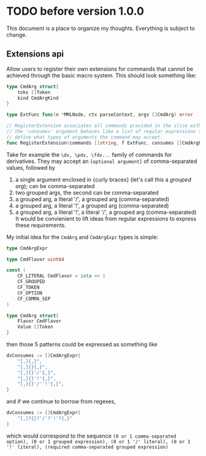 # TODO before version 1.0.0

This document is a place to organize my thoughts. Everything is subject to
change.

## Extensions api

Allow users to register their own extensions for commands that cannot be achieved through the basic macro system. This
should look something like:
```go
type CmdArg struct{
    toks []Token
    kind CmdArgKind
}

type ExtFunc func(n *MMLNode, ctx parseContext, args []CmdArg) error

// RegisterExtension associates all commands provided in the slice with the function f.
// the 'consumes' argument behaves like a list of regular expressions that
// define what types of arguments the command may accept.
func RegisterExtension(commands []string, f ExtFunc, consumes []CmdArgExpr)
```

Take for example the `\dv, \pdv, \fdv...` family of commands for derivatives.
They may accept an `[optional argument]` of comma-separated values, followed by
  1. a single argument enclosed in {curly braces} (let's call this a *grouped
     arg*); can be comma-separated
  2. two grouped args, the second can be comma-separated
  3. a grouped arg, a literal '/', a grouped arg (comma-separated)
  4. a grouped arg, a literal '!', a grouped arg (comma-separated)
  5. a grouped arg, a literal '!', a literal '/', a grouped arg
     (comma-separated)
It would be convienient to lift ideas from regular expressions to express these
requirements.

My initial idea for the `CmdArg` and `CmdArgExpr` types is simple:
```go
type CmdArgExpr

type CmdFlavor uint64

const (
    CF_LITERAL CmdFlavor = iota << 1
    CF_GROUPED
    CF_TOKEN
    CF_OPTION
    CF_COMMA_SEP
)

type CmdArg struct{
    Flavor CmdFlavor
    Value []Token
}
```

then those 5 patterns could be expressed as something like

```go
dvConsumes := []CmdArgExpr{
    "[,]{,}",
    "[,]{}{,}",
    "[,]{}'/'{,}",
    "[,]{}'!'{,}",
    "[,]{}'/''!'{,}",
}
```

and if we continue to borrow from regexes,

```go
dvConsumes := []CmdArgExpr{
    "[,]?{}?'/'?'!'?{,}"
}
```

which would correspond to the sequence
`(0 or 1 comma-separated option), (0 or 1 grouped expression), (0 or 1 '/' literal), (0 or 1 '!' literal), (required comma-separated grouped expression)`
